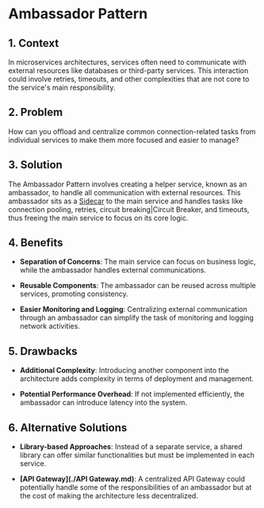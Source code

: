 # Ambassador Pattern


## 1. Context

In microservices architectures, services often need to communicate with external resources like databases or third-party services. This interaction could involve retries, timeouts, and other complexities that are not core to the service's main responsibility.


## 2. Problem

How can you offload and centralize common connection-related tasks from individual services to make them more focused and easier to manage?


## 3. Solution

The Ambassador Pattern involves creating a helper service, known as an ambassador, to handle all communication with external resources. This ambassador sits as a [Sidecar](./Sidecar.md) to the main service and handles tasks like connection pooling, retries, circuit breaking|Circuit Breaker, and timeouts, thus freeing the main service to focus on its core logic.


## 4. Benefits

- **Separation of Concerns**: The main service can focus on business logic, while the ambassador handles external communications.

- **Reusable Components**: The ambassador can be reused across multiple services, promoting consistency.

- **Easier Monitoring and Logging**: Centralizing external communication through an ambassador can simplify the task of monitoring and logging network activities.


## 5. Drawbacks

- **Additional Complexity**: Introducing another component into the architecture adds complexity in terms of deployment and management.

- **Potential Performance Overhead**: If not implemented efficiently, the ambassador can introduce latency into the system.


## 6. Alternative Solutions

- **Library-based Approaches**: Instead of a separate service, a shared library can offer similar functionalities but must be implemented in each service.

- **[API Gateway](./API Gateway.md)**: A centralized API Gateway could potentially handle some of the responsibilities of an ambassador but at the cost of making the architecture less decentralized.
